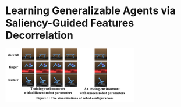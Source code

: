 # Learning Generalizable Agents via Saliency-Guided Features Decorrelation

<img src="visualize.png" width="70%">
